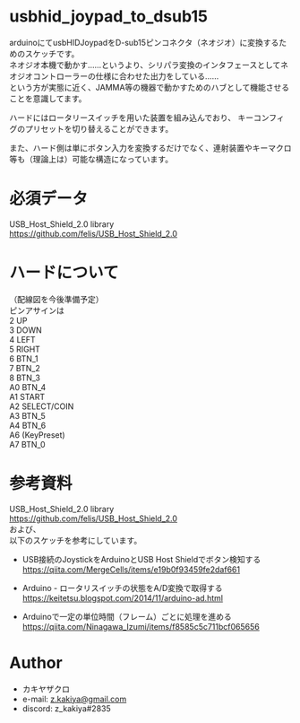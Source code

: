 # usbhid_joypad_to_dsub15
arduinoにてusbHIDJoypadをD-sub15ピンコネクタ（ネオジオ）に変換するためのスケッチです。  
ネオジオ本機で動かす……というより、シリパラ変換のインタフェースとしてネオジオコントローラーの仕様に合わせた出力をしている……  
という方が実態に近く、JAMMA等の機器で動かすためのハブとして機能させることを意識してます。

ハードにはロータリースイッチを用いた装置を組み込んでおり、
キーコンフィグのプリセットを切り替えることができます。

また、ハード側は単にボタン入力を変換するだけでなく、連射装置やキーマクロ等も（理論上は）可能な構造になっています。

# 必須データ
USB_Host_Shield_2.0 library  
https://github.com/felis/USB_Host_Shield_2.0

# ハードについて
（配線図を今後準備予定）  
ピンアサインは  
2 UP  
3 DOWN  
4 LEFT  
5 RIGHT  
6 BTN_1  
7 BTN_2  
8 BTN_3  
A0 BTN_4  
A1 START  
A2 SELECT/COIN  
A3 BTN_5  
A4 BTN_6  
A6 (KeyPreset)  
A7 BTN_0

# 参考資料
USB_Host_Shield_2.0 library  
https://github.com/felis/USB_Host_Shield_2.0  
および、  
以下のスケッチを参考にしています。

* USB接続のJoystickをArduinoとUSB Host Shieldでボタン検知する  
https://qiita.com/MergeCells/items/e19b0f93459fe2daf661

* Arduino - ロータリスイッチの状態をA/D変換で取得する  
https://keitetsu.blogspot.com/2014/11/arduino-ad.html

* Arduinoで一定の単位時間（フレーム）ごとに処理を進める  
https://qiita.com/Ninagawa_Izumi/items/f8585c5c711bcf065656


# Author
* カキヤザクロ
* e-mail: z.kakiya@gmail.com
* discord: z_kakiya#2835

